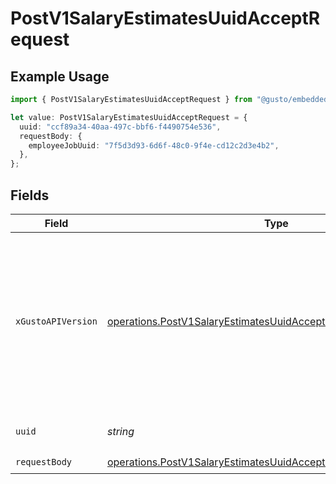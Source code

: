 # PostV1SalaryEstimatesUuidAcceptRequest

## Example Usage

```typescript
import { PostV1SalaryEstimatesUuidAcceptRequest } from "@gusto/embedded-api/models/operations/postv1salaryestimatesuuidaccept.js";

let value: PostV1SalaryEstimatesUuidAcceptRequest = {
  uuid: "ccf89a34-40aa-497c-bbf6-f4490754e536",
  requestBody: {
    employeeJobUuid: "7f5d3d93-6d6f-48c0-9f4e-cd12c2d3e4b2",
  },
};
```

## Fields

| Field                                                                                                                                                                                                                        | Type                                                                                                                                                                                                                         | Required                                                                                                                                                                                                                     | Description                                                                                                                                                                                                                  |
| ---------------------------------------------------------------------------------------------------------------------------------------------------------------------------------------------------------------------------- | ---------------------------------------------------------------------------------------------------------------------------------------------------------------------------------------------------------------------------- | ---------------------------------------------------------------------------------------------------------------------------------------------------------------------------------------------------------------------------- | ---------------------------------------------------------------------------------------------------------------------------------------------------------------------------------------------------------------------------- |
| `xGustoAPIVersion`                                                                                                                                                                                                           | [operations.PostV1SalaryEstimatesUuidAcceptHeaderXGustoAPIVersion](../../models/operations/postv1salaryestimatesuuidacceptheaderxgustoapiversion.md)                                                                         | :heavy_minus_sign:                                                                                                                                                                                                           | Determines the date-based API version associated with your API call. If none is provided, your application's [minimum API version](https://docs.gusto.com/embedded-payroll/docs/api-versioning#minimum-api-version) is used. |
| `uuid`                                                                                                                                                                                                                       | *string*                                                                                                                                                                                                                     | :heavy_check_mark:                                                                                                                                                                                                           | The UUID of the salary estimate                                                                                                                                                                                              |
| `requestBody`                                                                                                                                                                                                                | [operations.PostV1SalaryEstimatesUuidAcceptRequestBody](../../models/operations/postv1salaryestimatesuuidacceptrequestbody.md)                                                                                               | :heavy_check_mark:                                                                                                                                                                                                           | N/A                                                                                                                                                                                                                          |